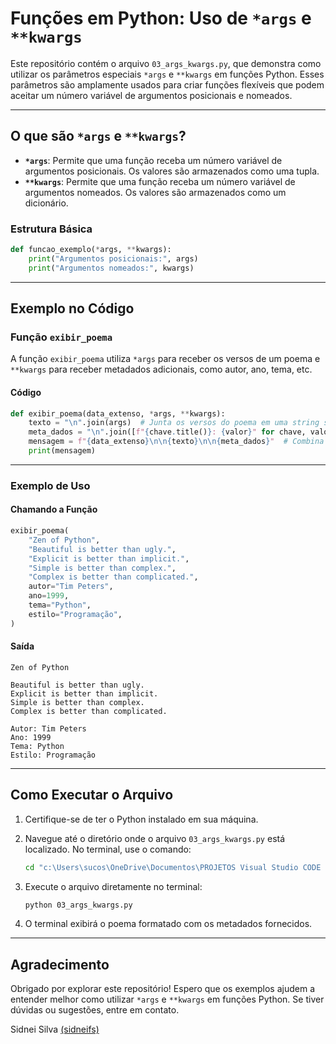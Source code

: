 # Funções em Python: Uso de `*args` e `**kwargs`

Este repositório contém o arquivo `03_args_kwargs.py`, que demonstra como utilizar os parâmetros especiais `*args` e `**kwargs` em funções Python. Esses parâmetros são amplamente usados para criar funções flexíveis que podem aceitar um número variável de argumentos posicionais e nomeados.

---

## O que são `*args` e `**kwargs`?

- **`*args`**: Permite que uma função receba um número variável de argumentos posicionais. Os valores são armazenados como uma tupla.
- **`**kwargs`**: Permite que uma função receba um número variável de argumentos nomeados. Os valores são armazenados como um dicionário.

### Estrutura Básica

```python
def funcao_exemplo(*args, **kwargs):
    print("Argumentos posicionais:", args)
    print("Argumentos nomeados:", kwargs)
```

---

## Exemplo no Código

### Função `exibir_poema`

A função `exibir_poema` utiliza `*args` para receber os versos de um poema e `**kwargs` para receber metadados adicionais, como autor, ano, tema, etc.

#### Código

```python
def exibir_poema(data_extenso, *args, **kwargs):
    texto = "\n".join(args)  # Junta os versos do poema em uma string separada por nova linha
    meta_dados = "\n".join([f"{chave.title()}: {valor}" for chave, valor in kwargs.items()])  # Formata os metadados
    mensagem = f"{data_extenso}\n\n{texto}\n\n{meta_dados}"  # Combina data, poema e metadados
    print(mensagem)
```

---

### Exemplo de Uso

#### Chamando a Função

```python
exibir_poema(
    "Zen of Python",
    "Beautiful is better than ugly.",
    "Explicit is better than implicit.",
    "Simple is better than complex.",
    "Complex is better than complicated.",
    autor="Tim Peters",
    ano=1999,
    tema="Python",
    estilo="Programação",
)
```

#### Saída

```plaintext
Zen of Python

Beautiful is better than ugly.
Explicit is better than implicit.
Simple is better than complex.
Complex is better than complicated.

Autor: Tim Peters
Ano: 1999
Tema: Python
Estilo: Programação
```

---

## Como Executar o Arquivo

1. Certifique-se de ter o Python instalado em sua máquina.
2. Navegue até o diretório onde o arquivo `03_args_kwargs.py` está localizado. No terminal, use o comando:

   ```bash
   cd "c:\Users\sucos\OneDrive\Documentos\PROJETOS Visual Studio CODE 2025\AULA 5 VS\Python\Python_11\Estrutura de Dados\funções python_ parte 01\args e kwargs"
   ```

3. Execute o arquivo diretamente no terminal:

   ```bash
   python 03_args_kwargs.py
   ```

4. O terminal exibirá o poema formatado com os metadados fornecidos.

---

## Agradecimento

Obrigado por explorar este repositório! Espero que os exemplos ajudem a entender melhor como utilizar `*args` e `**kwargs` em funções Python. Se tiver dúvidas ou sugestões, entre em contato.

Sidnei Silva [(sidneifs)](https://github.com/sidneifs)
